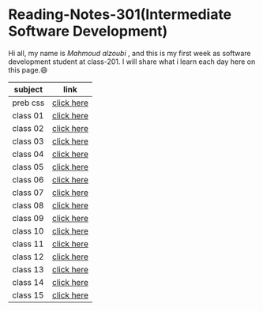 # Reading-Notes-301(Intermediate Software Development)

Hi all, my name is *Mahmoud alzoubi* , and this is my first week as software development student at class-201. I will share what i learn each day here on this page.:smile:

| subject    | link     |
| ----------- | ----------- |
| preb css | [click here]() |
| class 01 | [click here]() |
| class 02 | [click here]() |
| class 03 | [click here]() |
| class 04 | [click here]() |
| class 05 | [click here]() |
| class 06 | [click here]() |
| class 07 | [click here]() |
| class 08 | [click here]() |
| class 09 | [click here]() |
| class 10 | [click here]()|
| class 11 | [click here]() |
| class 12 | [click here]() |
| class 13 | [click here]() |
| class 14 |[click here]() |
| class 15 |[click here]() |
